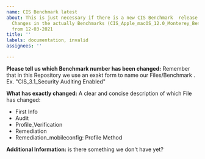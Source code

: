 ```yaml
---
name: CIS Benchmark latest
about: This is just necessary if there is a new CIS Benchmark  release and there is
  Changes in the actually Benchmarks (CIS_Apple_macOS_12.0_Monterey_Benchmark_v1.0.0)
  from 12-03-2021
title: ''
labels: documentation, invalid
assignees: ''

---
```


**Please tell us which Benchmark number has been changed:**
Remember that in this Repository we use an exakt form to name our Files/Benchmark . Ex. "CIS_3.1_Security Auditing Enabled" 

**What has exactly changed:**
A clear and concise description of which File has changed: 
- First Info
- Audit
- Profile_Verification
- Remediation
- Remediation_mobileconfig: Profile Method

**Additional Information:**
is there something we don't have yet?
